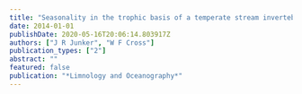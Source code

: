 ```yaml
---
title: "Seasonality in the trophic basis of a temperate stream invertebrate assemblage: Importance of temperature and food quality"
date: 2014-01-01
publishDate: 2020-05-16T20:06:14.803917Z
authors: ["J R Junker", "W F Cross"]
publication_types: ["2"]
abstract: ""
featured: false
publication: "*Limnology and Oceanography*"
---
```


